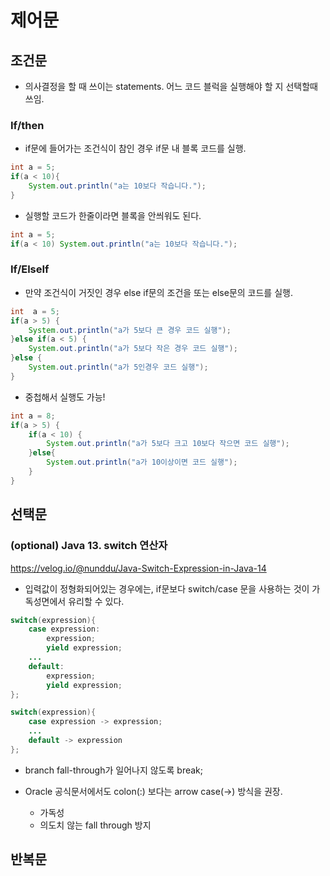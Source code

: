 # 제어문

## 조건문
* 의사결정을 할 때 쓰이는 statements. 어느 코드 블럭을 실행해야 할 지 선택할때 쓰임.

### If/then
* if문에 들어가는 조건식이 참인 경우 if문 내 블록 코드를 실행.
```java
int a = 5;
if(a < 10){
    System.out.println("a는 10보다 작습니다.");
}
```
* 실행할 코드가 한줄이라면 블록을 안씌워도 된다.

```java
int a = 5;
if(a < 10) System.out.println("a는 10보다 작습니다.");
```

### If/ElseIf
* 만약 조건식이 거짓인 경우 else if문의 조건을 또는 else문의 코드를 실행.
```java
int  a = 5;
if(a > 5) {
	System.out.println("a가 5보다 큰 경우 코드 실행");
}else if(a < 5) {
	System.out.println("a가 5보다 작은 경우 코드 실행");
}else {
	System.out.println("a가 5인경우 코드 실행");
}
```

* 중첩해서 실행도 가능!
```java
int a = 8;
if(a > 5) {
	if(a < 10) {
		System.out.println("a가 5보다 크고 10보다 작으면 코드 실행");
	}else{
		System.out.println("a가 10이상이면 코드 실행");
	}
}
```


## 선택문
### (optional) Java 13. switch 연산자
https://velog.io/@nunddu/Java-Switch-Expression-in-Java-14
* 입력값이 정형화되어있는 경우에는, if문보다 switch/case 문을 사용하는 것이 가독성면에서 유리할 수 있다.
```JAVA
switch(expression){
	case expression:
		expression;
		yield expression;
	...
	default:
		expression;
		yield expression;
};

switch(expression){
	case expression -> expression;
	...
	default -> expression
};
```
* branch fall-through가 일어나지 않도록 break; 

* Oracle 공식문서에서도 colon(:) 보다는 arrow case(->) 방식을 권장.
    * 가독성
    * 의도치 않는 fall through 방지


## 반복문

